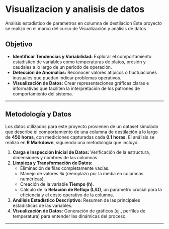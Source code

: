 # Visualizacion y analisis de datos
Analisis estadistico de parametros en columna de destilacion
Este proyecto se realizó en el marco del curso de Visualización y análisis de datos

## Objetivo
* **Identificar Tendencias y Variabilidad:** Explorar el comportamiento estadístico de variables como temperaturas de platos, presión y caudales a lo largo de un periodo de operación.
* **Detección de Anomalías:** Reconocer valores atípicos o fluctuaciones inusuales que puedan indicar problemas operativos.
* **Visualización de Datos:** Crear representaciones gráficas claras e informativas que faciliten la interpretación de los patrones de comportamiento del sistema.

---

## Metodología y Datos

Los datos utilizados para este proyecto provienen de un dataset simulado que describe el comportamiento de una columna de destilación a lo largo de **450 horas**, con mediciones capturadas cada **0.1 horas**. El análisis se realizó en **R Markdown**, siguiendo una metodología que incluyó:

1.  **Carga e Inspección Inicial de Datos:** Verificación de la estructura, dimensiones y nombres de las columnas.
2.  **Limpieza y Transformación de Datos:**
    * Eliminación de filas completamente vacías.
    * Manejo de valores `NA` (reemplazo por la media en columnas numéricas).
    * Creación de la variable **Tiempo (h)**.
    * Cálculo de la **Relación de Reflujo (L/D)**, un parámetro crucial para la eficiencia y el costo operativo de la columna.
3.  **Análisis Estadístico Descriptivo:** Resumen de las principales estadísticas de las variables.
4.  **Visualización de Datos:** Generación de gráficos (ej., perfiles de temperatura) para entender las dinámicas del proceso.

---
